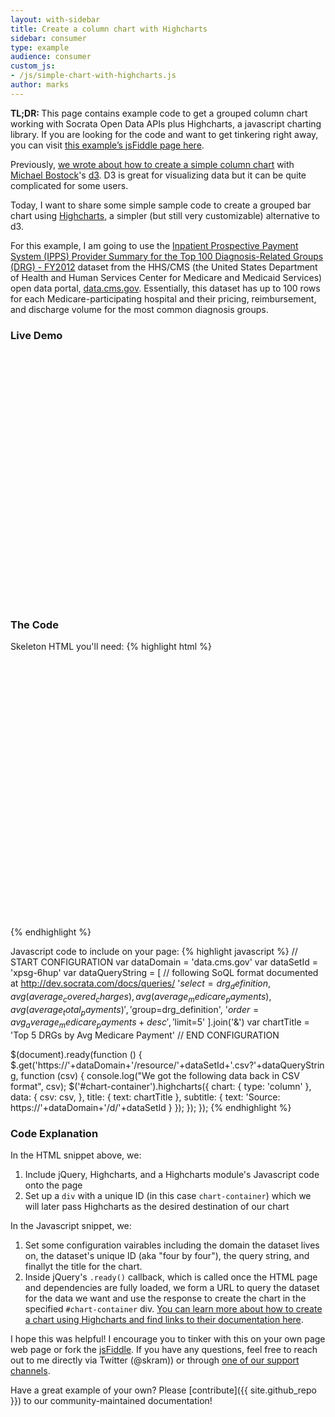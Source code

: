 ```yaml
---
layout: with-sidebar
title: Create a column chart with Highcharts
sidebar: consumer
type: example
audience: consumer
custom_js:
- /js/simple-chart-with-highcharts.js
author: marks
---
```


<div class="alert alert-info">
  <strong>TL;DR: </strong>This page contains example code to get a grouped column chart working with Socrata Open Data APIs plus Highcharts, a javascript charting library. If you are looking for the code and want to get tinkering right away, you can visit <a href="http://jsfiddle.net/marksskram/ed42ghw5/1/">this example&#8217;s jsFiddle page here</a>.
</div>

Previously, [we wrote about how to create a simple column chart](/consumers/examples/simple-chart-with-d3.html) with [Michael Bostock](http://bost.ocks.org/mike/)'s [d3](http://d3js.org/). D3 is great for visualizing data but it can be quite complicated for some users.

Today, I want to share some simple sample code to create a grouped bar chart using [Highcharts](http://highcharts.com), a simpler (but still very customizable) alternative to d3.

For this example, I am going to use the [Inpatient Prospective Payment System (IPPS) Provider Summary for the Top 100 Diagnosis-Related Groups (DRG) - FY2012](https://data.cms.gov/Public-Use-Files/Inpatient-Prospective-Payment-System-IPPS-Provider/xpsg-6hup?) dataset from the HHS/CMS (the United States Department of Health and Human Services Center for Medicare and Medicaid Services) open data portal, [data.cms.gov](https://data.cms.gov). Essentially, this dataset has up to 100 rows for each Medicare-participating hospital and their pricing, reimbursement, and discharge volume for the most common diagnosis groups. 

### Live Demo

<!-- include Highcharts Javascript -->
<div id="chart-container" style="width: 100%; height: 400px; margin: 20px auto"><!-- This space intentionally left blank --></div>

### The Code

Skeleton HTML you'll need:
{% highlight html %}
<!-- jQuery is required for this example -->
<script src="http://code.jquery.com/jquery-1.9.0.js"></script>
<!-- Load Highcharts javascript -->
<script src='http://code.highcharts.com/highcharts.js'></script>
<script src='http://code.highcharts.com/modules/data.js'></script>

<!-- Set up HTML div where we'll place the chart -->
<div id="chart-container" style="width: 100%; height: 400px; margin: 20px auto"><!-- This space intentionally left blank --></div>
{% endhighlight %}

Javascript code to include on your page:
{% highlight javascript %}
// START CONFIGURATION
var dataDomain = 'data.cms.gov'
var dataSetId = 'xpsg-6hup'
var dataQueryString = [ // following SoQL format documented at http://dev.socrata.com/docs/queries/
  '$select=drg_definition,avg(average_covered_charges),avg(average_medicare_payments),avg(average_total_payments)',
  '$group=drg_definition',
  '$order=avg_average_medicare_payments+desc',
  '$limit=5'
].join('&')
var chartTitle = 'Top 5 DRGs by Avg Medicare Payment'
// END CONFIGURATION

$(document).ready(function () {
  $.get('https://'+dataDomain+'/resource/'+dataSetId+'.csv?'+dataQueryString, function (csv) {
    console.log("We got the following data back in CSV format", csv);
    $('#chart-container').highcharts({
      chart: {
        type: 'column'
      },
      data: {
        csv: csv,
      },
      title: {
        text: chartTitle
      },
      subtitle: {
        text: 'Source: https://'+dataDomain+'/d/'+dataSetId
      }
    });
  });
});
{% endhighlight %}

### Code Explanation

In the HTML snippet above, we: 

1. Include jQuery, Highcharts, and a Highcharts module's Javascript code onto the page
2. Set up a `div` with a unique ID (in this case `chart-container`) which we will later pass Highcharts as the desired destination of our chart

In the Javascript snippet, we:

1. Set some configuration vairables including the domain the dataset lives on, the dataset's unique ID (aka "four by four"), the query string, and finallyt the title for the chart.
2. Inside jQuery's `.ready()` callback, which is called once the HTML page and dependencies are fully loaded, we form a URL to query the dataset for the data we want and use the response to create the chart in the specified `#chart-container` div. [You can learn more about how to create a chart using Highcharts and find links to their documentation here](http://www.highcharts.com/docs/getting-started/your-first-chart).

I hope this was helpful! I encourage you to tinker with this on your own page web page or fork the [jsFiddle](http://jsfiddle.net/marksskram/ed42ghw5/1/). If you have any questions, feel free to reach out to me directly via Twitter (@skram)) or through [one of our support channels](http://dev.socrata.com/support.html).

Have a great example of your own? Please [contribute]({{ site.github_repo }}) to our community-maintained documentation!
